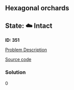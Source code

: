 ## Hexagonal orchards

## State: :cloud: **Intact**

**ID: 351**

[Problem Description](https://projecteuler.net/problem=351)

[Source code](main.cpp)

### Solution
0